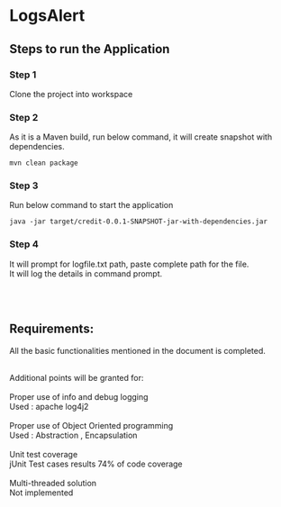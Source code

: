 # LogsAlert

## Steps to run the Application
### Step 1
Clone the project into workspace
### Step 2
As it is a Maven build, run below command, it will create snapshot with dependencies.
```
mvn clean package
```
### Step 3
Run below command to start the application
```
java -jar target/credit-0.0.1-SNAPSHOT-jar-with-dependencies.jar
```
### Step 4

It will prompt for logfile.txt path, paste complete path for the file.<br/>
It will log the details in command prompt.

<br/><br/>
## Requirements:
All the basic functionalities mentioned in the document is completed. <br/><br/>

Additional points will be granted for: <br/><br/>
Proper use of info and debug logging<br/>
Used : apache log4j2 <br/><br/>
Proper use of Object Oriented programming <br/>
Used : Abstraction , Encapsulation<br/><br/>
Unit test coverage<br/>
jUnit Test cases results 74% of code coverage <br/><br/>
Multi-threaded solution<br/>
Not implemented <br/><br/>

